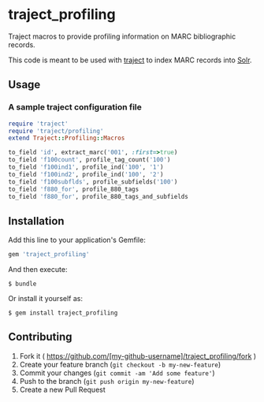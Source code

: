 # traject_profiling

Traject macros to provide profiling information on MARC bibliographic records.

This code is meant to be used with [traject](http://github.com/traject/traject) to index MARC records into [Solr](http://lucene.apache.org/solr).

## Usage

### A sample traject configuration file

```ruby
require 'traject'
require 'traject/profiling'
extend Traject::Profiling::Macros

to_field 'id', extract_marc('001', :first=>true)
to_field 'f100count', profile_tag_count('100')
to_field 'f100ind1', profile_ind('100', '1')
to_field 'f100ind2', profile_ind('100', '2')
to_field 'f100subflds', profile_subfields('100')
to_field 'f880_for', profile_880_tags
to_field 'f880_for', profile_880_tags_and_subfields

```

## Installation

Add this line to your application's Gemfile:

```ruby
gem 'traject_profiling'
```

And then execute:

    $ bundle

Or install it yourself as:

    $ gem install traject_profiling

## Contributing

1. Fork it ( https://github.com/[my-github-username]/traject_profiling/fork )
2. Create your feature branch (`git checkout -b my-new-feature`)
3. Commit your changes (`git commit -am 'Add some feature'`)
4. Push to the branch (`git push origin my-new-feature`)
5. Create a new Pull Request
